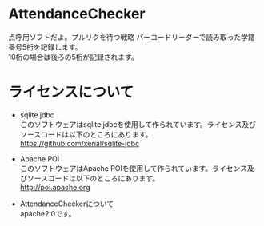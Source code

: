 # AttendanceChecker
点呼用ソフトだよ。プルリクを待つ戦略
バーコードリーダーで読み取った学籍番号5桁を記録します。  
10桁の場合は後ろの5桁が記録されます。  

# ライセンスについて  
- sqlite jdbc  
このソフトウェアはsqlite jdbcを使用して作られています。ライセンス及びソースコードは以下のところにあります。  
https://github.com/xerial/sqlite-jdbc  
  
  
- Apache POI  
このソフトウェアはApache POIを使用して作られています。ライセンス及びソースコードは以下のところにあります。  
http://poi.apache.org
  
- AttendanceCheckerについて  
apache2.0です。
